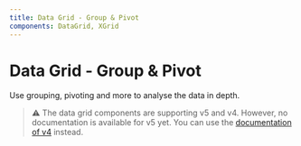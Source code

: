 ```yaml
---
title: Data Grid - Group & Pivot
components: DataGrid, XGrid
---
```


# Data Grid - Group & Pivot

<p class="description">Use grouping, pivoting and more to analyse the data in depth.</p>

> ⚠️ The data grid components are supporting v5 and v4. However, no documentation is available for v5 yet. You can use the [documentation of v4](https://material-ui.com/components/data-grid/) instead.
